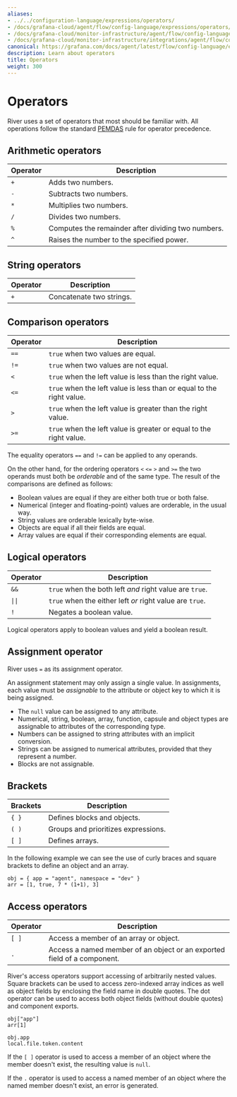 ```yaml
---
aliases:
- ../../configuration-language/expressions/operators/
- /docs/grafana-cloud/agent/flow/config-language/expressions/operators/
- /docs/grafana-cloud/monitor-infrastructure/agent/flow/config-language/expressions/operators/
- /docs/grafana-cloud/monitor-infrastructure/integrations/agent/flow/config-language/expressions/operators/
canonical: https://grafana.com/docs/agent/latest/flow/config-language/expressions/operators/
description: Learn about operators
title: Operators
weight: 300
---
```


# Operators
River uses a set of operators that most should be familiar with. All operations
follow the standard [PEMDAS](https://en.wikipedia.org/wiki/Order_of_operations)
rule for operator precedence.

## Arithmetic operators

Operator | Description
-------- | -----------
`+`      | Adds two numbers.
`-`      | Subtracts two numbers.
`*`      | Multiplies two numbers.
`/`      | Divides two numbers.
`%`      | Computes the remainder after dividing two numbers.
`^`      | Raises the number to the specified power.

## String operators

Operator | Description
-------- | -----------
`+`      | Concatenate two strings.

## Comparison operators

Operator | Description
-------- | -----------
`==`     | `true` when two values are equal.
`!=`     | `true` when two values are not equal.
`<`      | `true` when the left value is less than the right value.
`<=`     | `true` when the left value is less than or equal to the right value.
`>`      | `true` when the left value is greater than the right value.
`>=`     | `true` when the left value is greater or equal to the right value.

The equality operators `==` and `!=` can be applied to any operands.

On the other hand, for the ordering operators `<` `<=` `>` and `>=` the two
operands must both be _orderable_ and of the same type. The result of the
comparisons are defined as follows:

* Boolean values are equal if they are either both true or both false.
* Numerical (integer and floating-point) values are orderable, in the usual
  way.
* String values are orderable lexically byte-wise.
* Objects are equal if all their fields are equal.
* Array values are equal if their corresponding elements are equal.

## Logical operators

Operator | Description
-------- | -----------
`&&`     | `true` when the both left _and_ right value are `true`.
`\|\|`     | `true` when the either left _or_ right value are `true`.
`!`      | Negates a boolean value.

Logical operators apply to boolean values and yield a boolean result.

## Assignment operator
River uses `=` as its assignment operator.

An assignment statement may only assign a single value.
In assignments, each value must be _assignable_ to the attribute or object key
to which it is being assigned.

* The `null` value can be assigned to any attribute.
* Numerical, string, boolean, array, function, capsule and object types are
  assignable to attributes of the corresponding type.
* Numbers can be assigned to string attributes with an implicit conversion.
* Strings can be assigned to numerical attributes, provided that they represent
  a number.
* Blocks are not assignable.

## Brackets

Brackets | Description
-------- | -----------
`{ }`    | Defines blocks and objects.
`( )`    | Groups and prioritizes expressions.
`[ ]`    | Defines arrays.

In the following example we can see the use of curly braces and square brackets
to define an object and an array.
```river
obj = { app = "agent", namespace = "dev" }
arr = [1, true, 7 * (1+1), 3]
```

## Access operators

Operator | Description
-------- | -----------
`[ ]`    | Access a member of an array or object.
`.`      | Access a named member of an object or an exported field of a component.

River's access operators support accessing of arbitrarily nested values.
Square brackets can be used to access zero-indexed array indices as well as
object fields by enclosing the field name in double quotes.
The dot operator can be used to access both object fields (without double
quotes) and component exports.
```river
obj["app"]
arr[1]

obj.app
local.file.token.content
```

If the `[ ]` operator is used to access a member of an object where the member
doesn't exist, the resulting value is `null`.

If the `.` operator is used to access a named member of an object where the
named member doesn't exist, an error is generated.
